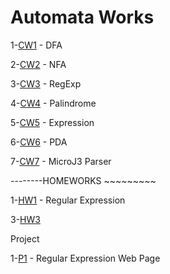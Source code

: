 # Automata Works
1-[CW1](https://hasangulbaba.github.io/AutoMath/CW1) - DFA

2-[CW2](https://hasangulbaba.github.io/AutoMath/CW2) - NFA

3-[CW3](https://hasangulbaba.github.io/AutoMath/CW3_RegularExpressions) - RegExp

4-[CW4](https://hasangulbaba.github.io/AutoMath/CW4) - Palindrome

5-[CW5](https://hasangulbaba.github.io/AutoMath/CW5/CW5) - Expression

6-[CW6](https://hasangulbaba.github.io/AutoMath/CW6) - PDA

7-[CW7](https://hasangulbaba.github.io/AutoMath/cw7/microJ3) - MicroJ3 Parser

--------HOMEWORKS ~~~~~~~~~

1-[HW1](https://hasangulbaba.github.io/AutoMath/HW1) - Regular Expression

3-[HW3](https://hasangulbaba.github.io/AutoMath/HW3/microJ3)

Project

1-[P1](https://hasangulbaba.github.io/AutoMath/RegExpProject/asd) - Regular Expression Web Page
